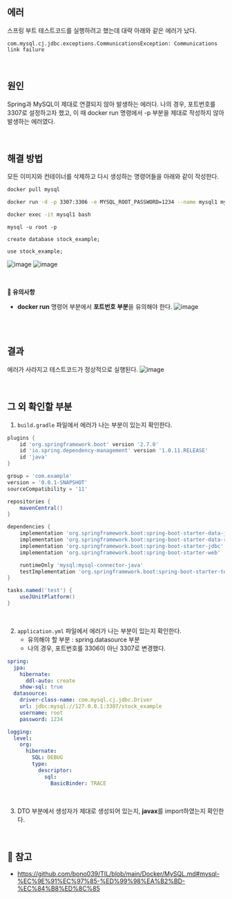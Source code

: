 ## 에러
스프링 부트 테스트코드를 실행하려고 했는데 대략 아래와 같은 에러가 났다.
```
com.mysql.cj.jdbc.exceptions.CommunicationsException: Communications link failure
```
<br/>

## 원인
Spring과 MySQL이 제대로 연결되지 않아 발생하는 에러다.
나의 경우, 포트번호를 3307로 설정하고자 했고, 이 때 docker run 명령에서 -p 부분을 제대로 작성하지 않아 발생하는 에러였다.

<br/>

## 해결 방법
모든 이미지와 컨테이너를 삭제하고 다시 생성하는 명령어들을 아래와 같이 작성한다.
```bash
docker pull mysql

docker run -d -p 3307:3306 -e MYSQL_ROOT_PASSWORD=1234 --name mysql1 mysql

docker exec -it mysql1 bash
```

```MySQL
mysql -u root -p

create database stock_example;

use stock_example;
```

![image](https://github.com/user-attachments/assets/d32b227e-3e79-41cb-a7ec-e17ea098bd1c)
![image](https://github.com/user-attachments/assets/4ada846a-c832-45a9-b561-d637516849a6)

<br/>

<b>🔴 유의사항</b>

- **docker run** 명령어 부분에서 **포트번호 부분**을 유의해야 한다.
 ![image](https://github.com/user-attachments/assets/f0d351d9-b30c-4245-9491-a36e39711f09)


<br/>


<br/>

## 결과
에러가 사라지고 테스트코드가 정상적으로 실행된다.
![image](https://github.com/user-attachments/assets/3b6bdd71-c46f-48b3-a05b-0a6bd046d300)

<br/>

## 그 외 확인할 부분
1. <code>build.gradle</code> 파일에서 에러가 나는 부분이 있는지 확인한다.
```gradle
plugins {
	id 'org.springframework.boot' version '2.7.0'
	id 'io.spring.dependency-management' version '1.0.11.RELEASE'
	id 'java'
}

group = 'com.example'
version = '0.0.1-SNAPSHOT'
sourceCompatibility = '11'

repositories {
	mavenCentral()
}

dependencies {
	implementation 'org.springframework.boot:spring-boot-starter-data-jpa'
	implementation 'org.springframework.boot:spring-boot-starter-data-redis'
	implementation 'org.springframework.boot:spring-boot-starter-jdbc'
	implementation 'org.springframework.boot:spring-boot-starter-web'

	runtimeOnly 'mysql:mysql-connector-java'
	testImplementation 'org.springframework.boot:spring-boot-starter-test'
}

tasks.named('test') {
	useJUnitPlatform()
}

```

<br/>

2. <code>application.yml</code> 파일에서 에러가 나는 부분이 있는지 확인한다.
   - 유의해야 할 부분 : spring.datasource 부분
   - 나의 경우, 포트번호를 3306이 아닌 3307로 변경했다.

```yml
spring:
  jpa:
    hibernate:
      ddl-auto: create
    show-sql: true
  datasource:
    driver-class-name: com.mysql.cj.jdbc.Driver
    url: jdbc:mysql://127.0.0.1:3307/stock_example
    username: root
    password: 1234

logging:
  level:
    org:
      hibernate:
        SQL: DEBUG
        type:
          descriptor:
            sql:
              BasicBinder: TRACE
```

<br/>

3. DTO 부분에서 생성자가 제대로 생성되어 있는지, <b>javax</b>를 import하였는지 확인한다.

<br/>


## 🔗 참고
* https://github.com/bono039/TIL/blob/main/Docker/MySQL.md#mysql-%EC%9E%91%EC%97%85-%ED%99%98%EA%B2%BD-%EC%84%B8%ED%8C%85

<br/>
